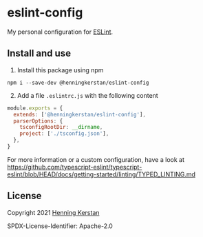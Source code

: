 # eslint-config
My personal configuration for [ESLint](https://eslint.org). 

## Install and use
1. Install this package using npm
```
npm i --save-dev @henningkerstan/eslint-config
```

2. Add a file `.eslintrc.js` with the following content
```javascript
module.exports = {
  extends: ['@henningkerstan/eslint-config'],
  parserOptions: {
    tsconfigRootDir: __dirname,
    project: ['./tsconfig.json'],
  },
}
```
For more information or a custom configuration, have a look at https://github.com/typescript-eslint/typescript-eslint/blob/HEAD/docs/getting-started/linting/TYPED_LINTING.md

## License
Copyright 2021 [Henning Kerstan](https://henningkerstan.de)

SPDX-License-Identifier: Apache-2.0